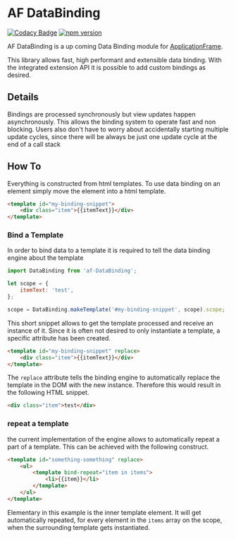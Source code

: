 # AF DataBinding
[![Codacy Badge](https://api.codacy.com/project/badge/Grade/52c8abec92134998a497fea899abb5cd)](https://www.codacy.com/app/TitanNanoDE/af-DataBinding?utm_source=github.com&amp;utm_medium=referral&amp;utm_content=TitanNanoDE/af-DataBinding&amp;utm_campaign=Badge_Grade)
[![npm version](https://badge.fury.io/js/%40af-modules%2Fdatabinding.svg)](https://badge.fury.io/js/%40af-modules%2Fdatabinding)

AF DataBinding is a up coming Data Binding module for [ApplicationFrame](https://github.com/TitanNanoDE/ApplicationFrame).

This library allows fast, high performant and extensible data binding.
With the integrated extension API it is possible to add custom bindings as desired.

## Details
Bindings are processed synchronously but view updates happen asynchronously.
This allows the binding system to operate fast and non blocking.
Users also don't have to worry about accidentally starting multiple update cycles,
since there will be always be just one update cycle at the end of a call stack


## How To
Everything is constructed from html templates. To use data binding on an element
simply move the element into a html template.

```html
<template id="my-binding-snippet">
    <div class="item">{{itemText}}</div>
</template>
```

### Bind a Template
In order to bind data to a template it is required to tell the data binding engine
about the template

```JavaScript
import DataBinding from 'af-DataBinding';

let scope = {
    itemText: 'test',
};

scope = DataBinding.makeTemplate('#my-binding-snippet', scope).scope;
```

This short snippet allows to get the template processed and receive an instance
of it. Since it is often not desired to only instantiate a template, a specific
attribute has been created.

```html
<template id="my-binding-snippet" replace>
    <div class="item">{{itemText}}</div>
</template>
```

The `replace` attribute tells the binding engine to automatically replace
the template in the DOM with the new instance.
Therefore this would result in the following HTML snippet.

```html
<div class="item">test</div>
```

### repeat a template
the current implementation of the engine allows to automatically repeat a part
of a template. This can be achieved with the following construct.

```html
<template id="something-something" replace>
    <ul>
        <template bind-repeat="item in items">
            <li>{{item}}</li>
        </template>
    </ul>
</template>
```

Elementary in this example is the inner template element. It will get
automatically repeated, for every element in the `items` array on the scope,
when the surrounding template gets instantiated.
